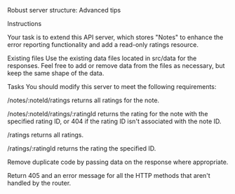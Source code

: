 Robust server structure: Advanced tips

Instructions

Your task is to extend this API server, which stores "Notes" to enhance the error reporting functionality and add a read-only ratings resource.

Existing files
Use the existing data files located in src/data for the responses. Feel free to add or remove data from the files as necessary, but keep the same shape of the data.

Tasks
You should modify this server to meet the following requirements:

/notes/:noteId/ratings returns all ratings for the note.

/notes/:noteId/ratings/:ratingId returns the rating for the note with the specified rating ID, or 404 if the rating ID isn't associated with the note ID.

/ratings returns all ratings.

/ratings/:ratingId returns the rating the specified ID.

Remove duplicate code by passing data on the response where appropriate.

Return 405 and an error message for all the HTTP methods that aren't handled by the router.
